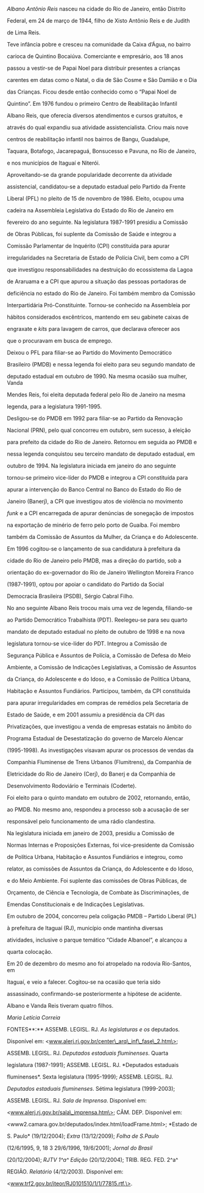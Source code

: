 

*Albano Antônio Reis* nasceu na cidade do Rio de Janeiro, então Distrito

Federal, em 24 de março de 1944, filho de Xisto Antônio Reis e de Judith

de Lima Reis.



Teve infância pobre e cresceu na comunidade da Caixa d’Água, no bairro

carioca de Quintino Bocaiúva. Comerciante e empresário, aos 18 anos

passou a vestir-se de Papai Noel para distribuir presentes a crianças

carentes em datas como o Natal, o dia de São Cosme e São Damião e o Dia

das Crianças. Ficou desde então conhecido como o “Papai Noel de

Quintino”. Em 1976 fundou o primeiro Centro de Reabilitação Infantil

Albano Reis, que oferecia diversos atendimentos e cursos gratuitos, e

através do qual expandiu sua atividade assistencialista. Criou mais nove

centros de reabilitação infantil nos bairros de Bangu, Guadalupe,

Taquara, Botafogo, Jacarepaguá, Bonsucesso e Pavuna, no Rio de Janeiro,

e nos municípios de Itaguaí e Niterói.



Aproveitando-se da grande popularidade decorrente da atividade

assistencial, candidatou-se a deputado estadual pelo Partido da Frente

Liberal (PFL) no pleito de 15 de novembro de 1986. Eleito, ocupou uma

cadeira na Assembleia Legislativa do Estado do Rio de Janeiro em

fevereiro do ano seguinte. Na legislatura 1987-1991 presidiu a Comissão

de Obras Públicas, foi suplente da Comissão de Saúde e integrou a

Comissão Parlamentar de Inquérito (CPI) constituída para apurar

irregularidades na Secretaria de Estado de Polícia Civil, bem como a CPI

que investigou responsabilidades na destruição do ecossistema da Lagoa

de Araruama e a CPI que apurou a situação das pessoas portadoras de

deficiência no estado do Rio de Janeiro. Foi também membro da Comissão

Interpartidária Pró-Constituinte. Tornou-se conhecido na Assembleia por

hábitos considerados excêntricos, mantendo em seu gabinete caixas de

engraxate e *kits* para lavagem de carros, que declarava oferecer aos

que o procuravam em busca de emprego.



Deixou o PFL para filiar-se ao Partido do Movimento Democrático

Brasileiro (PMDB) e nessa legenda foi eleito para seu segundo mandato de

deputado estadual em outubro de 1990. Na mesma ocasião sua mulher, Vanda

Mendes Reis, foi eleita deputada federal pelo Rio de Janeiro na mesma

legenda, para a legislatura 1991-1995.



Desligou-se do PMDB em 1992 para filiar-se ao Partido da Renovação

Nacional (PRN), pelo qual concorreu em outubro, sem sucesso, à eleição

para prefeito da cidade do Rio de Janeiro. Retornou em seguida ao PMDB e

nessa legenda conquistou seu terceiro mandato de deputado estadual, em

outubro de 1994. Na legislatura iniciada em janeiro do ano seguinte

tornou-se primeiro vice-líder do PMDB e integrou a CPI constituída para

apurar a intervenção do Banco Central no Banco do Estado do Rio de

Janeiro (Banerj), a CPI que investigou atos de violência no movimento

*funk* e a CPI encarregada de apurar denúncias de sonegação de impostos

na exportação de minério de ferro pelo porto de Guaíba. Foi membro

também da Comissão de Assuntos da Mulher, da Criança e do Adolescente.



Em 1996 cogitou-se o lançamento de sua candidatura à prefeitura da

cidade do Rio de Janeiro pelo PMDB, mas a direção do partido, sob a

orientação do ex-governador do Rio de Janeiro Wellington Moreira Franco

(1987-1991), optou por apoiar o candidato do Partido da Social

Democracia Brasileira (PSDB), Sérgio Cabral Filho.



No ano seguinte Albano Reis trocou mais uma vez de legenda, filiando-se

ao Partido Democrático Trabalhista (PDT). Reelegeu-se para seu quarto

mandato de deputado estadual no pleito de outubro de 1998 e na nova

legislatura tornou-se vice-líder do PDT. Integrou a Comissão de

Segurança Pública e Assuntos de Polícia, a Comissão de Defesa do Meio

Ambiente, a Comissão de Indicações Legislativas, a Comissão de Assuntos

da Criança, do Adolescente e do Idoso, e a Comissão de Política Urbana,

Habitação e Assuntos Fundiários. Participou, também, da CPI constituída

para apurar irregularidades em compras de remédios pela Secretaria de

Estado de Saúde, e em 2001 assumiu a presidência da CPI das

Privatizações, que investigou a venda de empresas estatais no âmbito do

Programa Estadual de Desestatização do governo de Marcelo Alencar

(1995-1998). As investigações visavam apurar os processos de vendas da

Companhia Fluminense de Trens Urbanos (Flumitrens), da Companhia de

Eletricidade do Rio de Janeiro (Cerj), do Banerj e da Companhia de

Desenvolvimento Rodoviário e Terminais (Coderte).



Foi eleito para o quinto mandato em outubro de 2002, retornando, então,

ao PMDB. No mesmo ano, respondeu a processo sob a acusação de ser

responsável pelo funcionamento de uma rádio clandestina.



Na legislatura iniciada em janeiro de 2003, presidiu a Comissão de

Normas Internas e Proposições Externas, foi vice-presidente da Comissão

de Política Urbana, Habitação e Assuntos Fundiários e integrou, como

relator, as comissões de Assuntos da Criança, do Adolescente e do Idoso,

e do Meio Ambiente. Foi suplente das comissões de Obras Públicas, de

Orçamento, de Ciência e Tecnologia, de Combate às Discriminações, de

Emendas Constitucionais e de Indicações Legislativas.



Em outubro de 2004, concorreu pela coligação PMDB – Partido Liberal (PL)

à prefeitura de Itaguaí (RJ), município onde mantinha diversas

atividades, inclusive o parque temático “Cidade Albanoel”, e alcançou a

quarta colocação.



Em 20 de dezembro do mesmo ano foi atropelado na rodovia Rio-Santos, em

Itaguaí, e veio a falecer. Cogitou-se na ocasião que teria sido

assassinado, confirmando-se posteriormente a hipótese de acidente.



Albano e Vanda Reis tiveram quatro filhos.



*Maria Letícia Correia*



FONTES**:** ASSEMB. LEGISL. RJ. *As legislaturas e os* deputados.

Disponível em: \<www.alerj.rj.gov.br/center\_arq\_inf\_fase\_2.htm\>;

ASSEMB. LEGISL. RJ. *Deputados estaduais fluminenses*. Quarta

legislatura (1987-1991); ASSEMB. LEGISL. RJ. *Deputados estaduais

fluminenses*. Sexta legislatura (1995-1999); ASSEMB. LEGISL. RJ.

*Deputados estaduais fluminenses*. Sétima legislatura (1999-2003);

ASSEMB. LEGISL. RJ. *Sala de Imprensa*. Disponível em:

\<www.alerj.rj.gov.br/sala\_imprensa.htm\>; CÂM. DEP. Disponível em:

\<www2.camara.gov.br/deputados/index.html/loadFrame.html\>; *Estado de

S. Paulo* (19/12/2004); *Extra* (13/12/2009); *Folha de S.Paulo*

(12/6/1995, 9, 18 3 29/6/1996, 19/6/2001); *Jornal do Brasil*

(20/12/2004); *RJTV 1^a^ Edição* (20/12/2004); TRIB. REG. FED. 2^a^

REGIÃO. *Relatório* (4/12/2003). Disponível em:

\<www.trf2.gov.br/iteor/RJ0101510/1/1/77815.rtf.\>.

